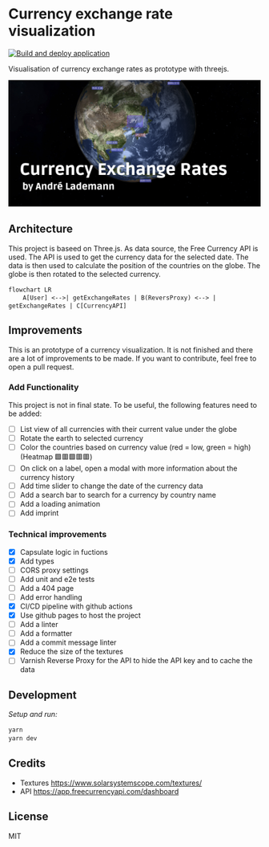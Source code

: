 # Currency exchange rate visualization

[![Build and deploy application](https://github.com/vergissberlin/resume-currencies/actions/workflows/build-and-deploy.yml/badge.svg)](https://github.com/vergissberlin/resume-currencies/actions/workflows/build-and-deploy.yml)

Visualisation of currency exchange rates as prototype with threejs.

![Teaser](./docs/teaser-without.png)

## Architecture

This project is baseed on Three.js. As data source, the Free Currency API is used. The API is used to get the currency data for the selected date. The data is then used to calculate the position of the countries on the globe. The globe is then rotated to the selected currency.

```mermaid
flowchart LR
    A[User] <-->| getExchangeRates | B(ReversProxy) <--> | getExchangeRates | C[CurrencyAPI]
```

## Improvements

This is an prototype of a currency visualization. It is not finished and there are a lot of improvements to be made. If you want to contribute, feel free to open a pull request.

### Add Functionality

This project is not in final state.
To be useful, the following features need to be added:

- [ ] List view of all currencies with their current value under the globe
- [ ] Rotate the earth to selected currency
- [ ] Color the countries based on currency value (red = low, green = high) (Heatmap 🟩🟥🟩🟥🟥)
- [ ] On click on a label, open a modal with more information about the currency history
- [ ] Add time slider to change the date of the currency data
- [ ] Add a search bar to search for a currency by country name
- [ ] Add a loading animation
- [ ] Add imprint

### Technical improvements

- [x] Capsulate logic in fuctions
- [x] Add types
- [ ] CORS proxy settings
- [ ] Add unit and e2e tests
- [ ]  Add a 404 page
- [ ]  Add error handling
- [x]  CI/CD pipeline with github actions
- [x]  Use github pages to host the project
- [ ] Add a linter
- [ ] Add a formatter
- [ ] Add a commit message linter
- [x] Reduce the size of the textures
- [ ] Varnish Reverse Proxy for the API to hide the API key and to cache the data

## Development

*Setup and run:*

```bash
yarn
yarn dev
```

## Credits

- Textures <https://www.solarsystemscope.com/textures/>
- API <https://app.freecurrencyapi.com/dashboard>

## License

MIT
